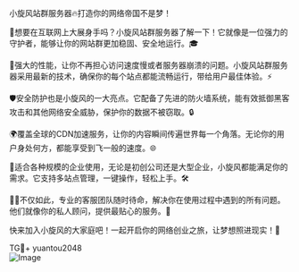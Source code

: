 小旋风站群服务器🔥打造你的网络帝国不是梦！

🚀想要在互联网上大展身手吗？小旋风站群服务器了解一下！它就像是一位强力的守护者，能够让你的网站群更加稳固、安全地运行。🎓

🔧强大的性能，让你不再担心访问速度慢或者服务器崩溃的问题。小旋风站群服务器采用最新的技术，确保你的每个站点都能流畅运行，带给用户最佳体验。⚡

🛡️安全防护也是小旋风的一大亮点。它配备了先进的防火墙系统，能有效抵御黑客攻击和其他网络安全威胁，保护你的数据不被窃取。🔒

🌍覆盖全球的CDN加速服务，让你的内容瞬间传遍世界每一个角落。无论你的用户身处何方，都能享受到飞一般的速度。🌐

💼适合各种规模的企业使用，无论是初创公司还是大型企业，小旋风都能满足你的需求。它支持多站点管理，一键操作，轻松上手。🛠️

👨‍💻不仅如此，专业的客服团队随时待命，解决你在使用过程中遇到的所有问题。他们就像你的私人顾问，提供最贴心的服务。💬

快来加入小旋风的大家庭吧！一起开启你的网络创业之旅，让梦想照进现实！🌈

TG💪+ yuantou2048  
![Image](https://github.com/user-attachments/assets/42a5a4a5-fea9-4a1d-8aa0-73e57e430cca)